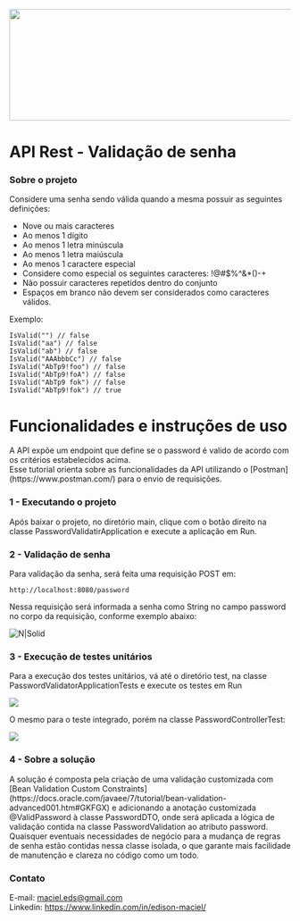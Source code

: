 <p align="center"><img width="600" height="200" src="https://i.ibb.co/jGsyd3p/1-0-Hyu03i97p-VH5-TCwlsc-Ag.png"></p>








<h1 class="code-line" data-line-start=0 data-line-end=1 ><a id="Desafio 1: Strings"></a>API Rest - Validação de senha</h1>
<h3 class="code-line" data-line-start=2 data-line-end=3 ><a id="Sobre_o_projeto"></a>Sobre o projeto</h3>
<p class="has-line-data" data-line-start="5" data-line-end="6">Considere uma senha sendo válida quando a mesma possuir as seguintes definições:

<ul>
<li class="has-line-data" data-line-start="14" data-line-end="15">Nove ou mais caracteres</li>
<li class="has-line-data" data-line-start="15" data-line-end="16">Ao menos 1 dígito</li>
<li class="has-line-data" data-line-start="16" data-line-end="17">Ao menos 1 letra minúscula</li>
<li class="has-line-data" data-line-start="18" data-line-end="19">Ao menos 1 letra maiúscula</li>
<li class="has-line-data" data-line-start="19" data-line-end="20">Ao menos 1 caractere especial</li>
<li class="has-line-data" data-line-start="20" data-line-end="21">Considere como especial os seguintes caracteres: !@#$%^&*()-+</li>
<li class="has-line-data" data-line-start="21" data-line-end="23">Não possuir caracteres repetidos dentro do conjunto</li>
<li class="has-line-data" data-line-start="22" data-line-end="23">Espaços em branco não devem ser considerados como caracteres válidos.</li>
</ul>

Exemplo:

<pre><code class="has-line-data" data-line-start="33" data-line-end="35" class="language-sh">IsValid("") // false  
IsValid("aa") // false  
IsValid("ab") // false  
IsValid("AAAbbbCc") // false  
IsValid("AbTp9!foo") // false  
IsValid("AbTp9!foA") // false
IsValid("AbTp9 fok") // false
IsValid("AbTp9!fok") // true
</code></pre>

<h1 class="code-line" data-line-start=23 data-line-end=24 ><a id="Funcionalidades_23"></a>Funcionalidades e instruções de uso</h1>
<p class="has-line-data" data-line-start="25" data-line-end="28">A API expõe um endpoint que define se o password é valido de acordo com os critérios estabelecidos acima.
<br>Esse tutorial orienta sobre as funcionalidades da API utilizando o [Postman](https://www.postman.com/) para o envio de requisições.<br>




<h3 class="code-line" data-line-start=29 data-line-end=30 ><a id="1__Criao_de_usurio_29"></a>1 - Executando o projeto</h3>
<p class="has-line-data" data-line-start="31" data-line-end="32">Após baixar o projeto, no diretório main, clique com o botão direito na classe PasswordValidatirApplication e execute a aplicação em Run.</p>

<h3 class="code-line" data-line-start=29 data-line-end=30 ><a id="1__Criao_de_usurio_29"></a>2 - Validação de senha</h3>
<p class="has-line-data" data-line-start="31" data-line-end="32">Para validação da senha, será feita uma requisição POST em:</p>
<pre><code class="has-line-data" data-line-start="33" data-line-end="35" class="language-sh">http://localhost:<span class="hljs-number">8080</span>/password 
</code></pre>
<p class="has-line-data" data-line-start="35" data-line-end="36">Nessa requisição será informada a senha como String no campo password no corpo da requisição, conforme exemplo abaixo:</p>

<p class="has-line-data" data-line-start="37" data-line-end="38"><img src="https://thumbs2.imgbox.com/6b/bb/njsQlogd_t.png" alt="N|Solid"></p>

<h3 class="code-line" data-line-start=29 data-line-end=30 ><a id="1__Criao_de_usurio_29"></a>3 - Execução de testes unitários</h3>
<p class="has-line-data" data-line-start="31" data-line-end="32">Para a execução dos testes unitários, vá até o diretório test, na classe PasswordValidatorApplicationTests e execute os testes em Run</p>

<p class="has-line-data" data-line-start="37" data-line-end="38"><img src="https://thumbs2.imgbox.com/e4/33/qQPNCwdd_t.png"></p>

<p class="has-line-data" data-line-start="31" data-line-end="32">O mesmo para o teste integrado, porém na classe PasswordControllerTest:</p>

<p class="has-line-data" data-line-start="37" data-line-end="38"><img src="https://thumbs2.imgbox.com/ec/40/rYwKyLwl_t.png"></p>


<h3 class="code-line" data-line-start=29 data-line-end=30 ><a id="1__Criao_de_usurio_29"></a>4 - Sobre a solução</h3>
<p class="has-line-data" data-line-start="31" data-line-end="32">A solução é composta pela criação de uma validação customizada com [Bean Validation Custom Constraints](https://docs.oracle.com/javaee/7/tutorial/bean-validation-advanced001.htm#GKFGX) e adicionando a anotação customizada @ValidPassword à classe PasswordDTO, 
onde será aplicada a lógica de validação contida na classe PasswordValidation ao atributo password. Quaisquer eventuais necessidades de negócio para a mudança de regras de senha estão contidas nessa classe isolada, o que garante mais facilidade de manutenção e clareza no código como um todo.</p>




















<h3 class="code-line" data-line-start=86 data-line-end=87 ><a id="Contato_86"></a>Contato</h3>
<p class="has-line-data" data-line-start="88" data-line-end="90">E-mail: <a href="mailto:maciel.eds@gmail.com">maciel.eds@gmail.com</a><br>
Linkedin: <a href="https://www.linkedin.com/in/edison-maciel-6a83a14a/">https://www.linkedin.com/in/edison-maciel/</a></p>

